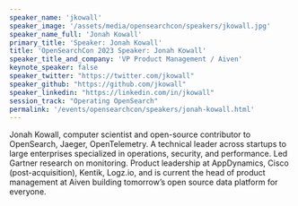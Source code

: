 ```yaml
---
speaker_name: 'jkowall'
speaker_image: '/assets/media/opensearchcon/speakers/jkowall.jpg'
speaker_name_full: 'Jonah Kowall'
primary_title: 'Speaker: Jonah Kowall'
title: 'OpenSearchCon 2023 Speaker: Jonah Kowall'
speaker_title_and_company: 'VP Product Management / Aiven'
keynote_speaker: false
speaker_twitter: "https://twitter.com/jkowall"
speaker_github: "https://github.com/jkowall"
speaker_linkedin: "https://linkedin.com/in/jkowall"
session_track: "Operating OpenSearch"
permalink: '/events/opensearchcon/speakers/jonah-kowall.html'
---
```


Jonah Kowall, computer scientist and open-source contributor to OpenSearch, Jaeger, OpenTelemetry. A technical leader across startups to large enterprises specialized in operations, security, and performance. Led Gartner research on monitoring. Product leadership at AppDynamics, Cisco (post-acquisition), Kentik, Logz.io, and is current the head of product management at Aiven building tomorrow’s open source data platform for everyone.

